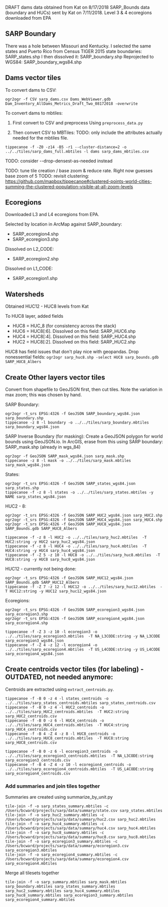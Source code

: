 DRAFT dams data obtained from Kat on 8/17/2018
SARP_Bounds data (boundary and HUCs) sent by Kat on 7/11/2018.
Level 3 & 4 ecoregions downloaded from EPA

## SARP Boundary

There was a hole between Missouri and Kentucky. I selected the same states and Puerto Rico from Census TIGER 2015 state boundaries: SARP_states.shp
I then dissolved it: SARP_boundary.shp
Reprojected to WGS84: SARP_boundary_wgs84.shp

## Dams vector tiles

To convert dams to CSV:

```
ogr2ogr -f CSV sarp_dams.csv Dams_WebViewer.gdb Dam_Inventory_AllDams_Metrics_Draft_Two_08172018 -overwrite
```

To convert dams to mbtiles:

1. First convert to CSV and preprocess
   Using `preprocess_data.py`

2. Then convert CSV to MBTiles:
   TODO: only include the attributes actually needed for the mbtiles file.

```
tippecanoe -f -Z0 -z14 -B5 -r1 --cluster-distance=2 -o ../../tiles/sarp_dams_full.mbtiles -l dams sarp_dams_mbtiles.csv
```

TODO: consider --drop-densest-as-needed instead

TODO: tune tile creation / base zoom & reduce rate. Right now guesses base zoom of 5
TODO: revisit clustering: https://github.com/mapbox/tippecanoe#clustered-points-world-cities-summing-the-clustered-population-visible-at-all-zoom-levels

## Ecoregions

Downloaded L3 and L4 ecoregions from EPA.

Selected by location in ArcMap against SARP_boundary:

-   SARP_ecoregion4.shp
-   SARP_ecoregion3.shp

Dissolved on L2_CODE:

-   SARP_ecoregion2.shp

Dissolved on L1_CODE:

-   SARP_ecoregion1.shp

## Watersheds

Obtained HUC12 - HUC8 levels from Kat

To HUC8 layer, added fields

-   HUC8 = HUC_8 (for consistency across the stack)
-   HUC6 = HUC8[:6]. Dissolved on this field: SARP_HUC6.shp
-   HUC4 = HUC8[:4]. Dissolved on this field: SARP_HUC4.shp
-   HUC2 = HUC8[:2]. Dissolved on this field: SARP_HUC2.shp

HUC8 has field issues that don't play nice with geopandas. Drop nonessential fields:
`ogr2ogr sarp_huc8.shp -select HUC8 sarp_bounds.gdb SARP_HUC8_Albers`

## Create Other layers vector tiles

Convert from shapefile to GeoJSON first, then cut tiles. Note the variation in max zoom; this was chosen by hand.

SARP Boundary:

```
ogr2ogr -t_srs EPSG:4326 -f GeoJSON SARP_boundary_wgs84.json sarp_boundary.shp
tippecanoe -z 8 -l boundary -o ../../tiles/sarp_boundary.mbtiles sarp_boundary_wgs84.json
```

SARP Inverse Boundary (for masking):
Create a GeoJSON polygon for world bounds using GeoJSON.io. In ArcGIS, erase from this
using SARP boundary: SARP_mask.shp (already in wgs_84)

```
ogr2ogr -f GeoJSON SARP_mask_wgs84.json sarp_mask.shp
tippecanoe -z 8 -l mask -o ../../tiles/sarp_mask.mbtiles sarp_mask_wgs84.json
```

States:

```
ogr2ogr -t_srs EPSG:4326 -f GeoJSON SARP_states_wgs84.json sarp_states.shp
tippecanoe -f -z 8 -l states -o ../../tiles/sarp_states.mbtiles -y NAME sarp_states_wgs84.json
```

HUC2 - 8:

```
ogr2ogr -t_srs EPSG:4326 -f GeoJSON SARP_HUC2_wgs84.json sarp_HUC2.shp
ogr2ogr -t_srs EPSG:4326 -f GeoJSON SARP_HUC4_wgs84.json sarp_HUC4.shp
ogr2ogr -t_srs EPSG:4326 -f GeoJSON SARP_HUC8_wgs84.json SARP_Bounds.gdb SARP_HUC8_Albers

tippecanoe -f -z 8 -l HUC2 -o ../../tiles/sarp_huc2.mbtiles  -T HUC2:string -y HUC2 sarp_huc2_wgs84.json
tippecanoe -f -z 8 -l HUC4 -o ../../tiles/sarp_huc4.mbtiles  -T HUC4:string -y HUC4 sarp_huc4_wgs84.json
tippecanoe -f -Z 5 -z 10 -l HUC8 -o ../../tiles/sarp_huc8.mbtiles  -T HUC8:string -y HUC8 sarp_huc8_wgs84.json
```

HUC12 - currently not being done:

```
ogr2ogr -t_srs EPSG:4326 -f GeoJSON SARP_HUC12_wgs84.json SARP_Bounds.gdb SARP_HUC12_Albers
tippecanoe -f -Z 7 -z 12 -l HUC12 -o ../../tiles/sarp_huc12.mbtiles  -T HUC12:string -y HUC12 sarp_huc12_wgs84.json
```

Ecoregions:

```
ogr2ogr -t_srs EPSG:4326 -f GeoJSON SARP_ecoregion3_wgs84.json sarp_ecoregion3.shp
ogr2ogr -t_srs EPSG:4326 -f GeoJSON SARP_ecoregion4_wgs84.json sarp_ecoregion4.shp

tippecanoe -f -Z 3 -z 10 -l ecoregion3 -o ../../tiles/sarp_ecoregion3.mbtiles  -T NA_L3CODE:string -y NA_L3CODE sarp_ecoregion3_wgs84.json
tippecanoe -f -Z 4 -z 12 -l ecoregion4 -o ../../tiles/sarp_ecoregion4.mbtiles  -T US_L4CODE:string -y US_L4CODE sarp_ecoregion4_wgs84.json
```

## Create centroids vector tiles (for labeling) - OUTDATED, not needed anymore:

Centroids are extracted using `extract_centroids.py`.

```
tippecanoe -f -B 0 -z 4 -l states_centroids -o ../../tiles/sarp_states_centroids.mbtiles sarp_states_centroids.csv
tippecanoe -f -B 0 -z 4 -l HUC2_centroids -o ../../tiles/sarp_HUC2_centroids.mbtiles  -T HUC2:string sarp_HUC2_centroids.csv
tippecanoe -f -B 0 -z 6 -l HUC4_centroids -o ../../tiles/sarp_HUC4_centroids.mbtiles  -T HUC4:string sarp_HUC4_centroids.csv
tippecanoe -f -B 4 -Z 4 -z 8 -l HUC8_centroids -o ../../tiles/sarp_HUC8_centroids.mbtiles  -T HUC8:string sarp_HUC8_centroids.csv

tippecanoe -f -B 0 -z 6 -l ecoregion3_centroids -o ../../tiles/sarp_ecoregion3_centroids.mbtiles  -T NA_L3CODE:string sarp_ecoregion3_centroids.csv
tippecanoe -f -B 4 -Z 4 -z 10 -l ecoregion4_centroids -o ../../tiles/sarp_ecoregion4_centroids.mbtiles  -T US_L4CODE:string sarp_ecoregion4_centroids.csv
```

### Add summaries and join tiles together

Summaries are created using summarize_by_unit.py

```
tile-join -f -o sarp_states_summary.mbtiles -c /Users/bcward/projects/sarp/data/summary/state.csv sarp_states.mbtiles
tile-join -f -o sarp_huc2_summary.mbtiles -c /Users/bcward/projects/sarp/data/summary/huc2.csv sarp_huc2.mbtiles
tile-join -f -o sarp_huc4_summary.mbtiles -c /Users/bcward/projects/sarp/data/summary/huc4.csv sarp_huc4.mbtiles
tile-join -f -o sarp_huc8_summary.mbtiles -c /Users/bcward/projects/sarp/data/summary/huc8.csv sarp_huc8.mbtiles
tile-join -f -o sarp_ecoregion3_summary.mbtiles -c /Users/bcward/projects/sarp/data/summary/ecoregion3.csv sarp_ecoregion3.mbtiles
tile-join -f -o sarp_ecoregion4_summary.mbtiles -c /Users/bcward/projects/sarp/data/summary/ecoregion4.csv sarp_ecoregion4.mbtiles
```

Merge all tilesets together

```
tile-join -f -o sarp_summary.mbtiles sarp_mask.mbtiles sarp_boundary.mbtiles sarp_states_summary.mbtiles sarp_huc2_summary.mbtiles sarp_huc4_summary.mbtiles sarp_huc8_summary.mbtiles sarp_ecoregion3_summary.mbtiles sarp_ecoregion4_summary.mbtiles
```
